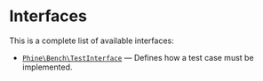 Interfaces
==========

This is a complete list of available interfaces:

- [`Phine\Bench\TestInterface`](Phine/Bench/TestInterface.md) &mdash; Defines how a test case must be implemented.
